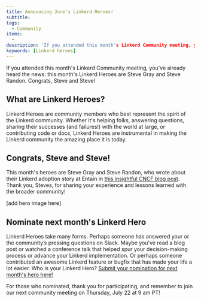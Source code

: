 ```yaml
---
title: Announcing June's Linkerd Heroes! 
subtitle: 
tags:
  - Community
items:
  - 
description: 'If you attended this month's Linkerd Community meeting, you've already heard the news: this month's Linkerd Heroes are Steve Gray and Steve Randon.'
keywords: [Linkerd heroes]
---
```


If you attended this month's Linkerd Community meeting, you've already
heard the news: this month's Linkerd Heroes are Steve Gray and Steve
Randon. Congrats, Steve and Steve!

## What are Linkerd Heroes?

Linkerd Heroes are community members who best represent the spirit
of the Linkerd community. Whether it's helping folks, answering
questions, sharing their successes (and failures!) with the world
at large, or contributing code or docs, Linkerd Heroes are instrumental
in making the Linkerd community the amazing place it is today.

## Congrats, Steve and Steve!

This month's heroes are Steve Gray and Steve Randon, who wrote about their
Linkerd adoption story at Entain in 
[this insightful CNCF blog post](https://www.cncf.io/blog/2021/04/19/when-lebron-scores-latency-matters-realizing-10x-throughput-while-driving-down-costs-and-sleeping-through-the-night/). Thank you, Steves, for sharing your experience
and lessons learned with the
broader community! 

[add hero image here]

## Nominate next month's Linkerd Hero

Linkerd Heroes take many forms. Perhaps someone has answered your or the
community’s pressing questions on Slack. Maybe you've read a blog post or
watched a conference talk that helped spur your decision-making process
or advance your Linkerd implementation. Or perhaps someone contributed
an awesome Linkerd feature or bugfix that has made your life a lot easier.
Who is your Linkerd Hero? [Submit your nomination for next month's hero here!](https://docs.google.com/forms/d/e/1FAIpQLSfNv--UnbbZSzW7J3SbREIMI-HaooyX9im8yLIGB7M_LKT_Fw/viewform?usp=sf_link)

For those who nominated, thank you for participating, and remember to join
our next community meeting on Thursday, July 22 at 9 am PT!
